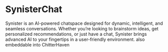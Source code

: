 # SynisterChat
Synister is an AI-powered chatspace designed for dynamic, intelligent, and seamless conversations. Whether you’re looking to brainstorm ideas, get personalized recommendations, or just have a chat, Synister brings advanced AI to your fingertips in a user-friendly environment. also embeddable into ChitterHaven
